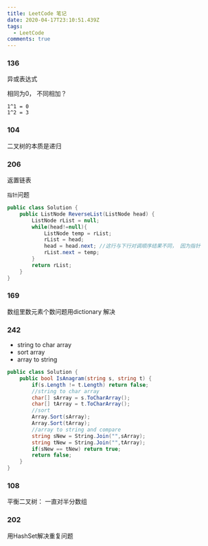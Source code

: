 ```yaml
---
title: LeetCode 笔记
date: 2020-04-17T23:10:51.439Z
tags:
  - LeetCode
comments: true
---
```

### 136

异或表达式

相同为0， 不同相加？
```
1^1 = 0
1^2 = 3
```

### 104

二叉树的本质是递归

### 206

返置链表

`指针`问题

```csharp
public class Solution {
    public ListNode ReverseList(ListNode head) {
        ListNode rList = null;
        while(head!=null){
            ListNode temp = rList;
            rList = head;
            head = head.next; //这行与下行对调顺序结果不同， 因为指针
            rList.next = temp;         
        }
        return rList;
    }
}
```

### 169

数组里数元素个数问题用dictionary 解决

### 242

* string to char array
* sort array
* array to string

```c#
public class Solution {
    public bool IsAnagram(string s, string t) {
        if(s.Length != t.Length) return false;
        //string to char array
        char[] sArray = s.ToCharArray();
        char[] tArray = t.ToCharArray();
        //sort
        Array.Sort(sArray);
        Array.Sort(tArray);
        //array to string and compare
        string sNew = String.Join("",sArray);
        string tNew = String.Join("",tArray);
        if(sNew == tNew) return true;
        return false;
    }
}
```

### 108

平衡二叉树： 一直对半分数组

### 202

用HashSet解决重复问题
